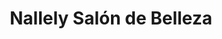 ---
title: "Nallely Salón de Belleza"
url: /san-rafael-cedros/nallely-salon-de-belleza/
shop: Kosmetik
---